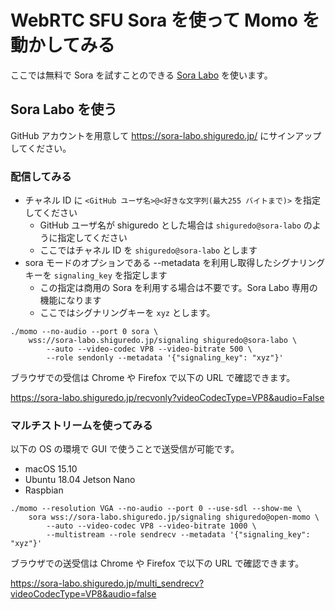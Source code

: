 # WebRTC SFU Sora を使って Momo を動かしてみる

ここでは無料で Sora を試すことのできる [Sora Labo](https://sora-labo.shiguredo.jp/) を使います。

## Sora Labo を使う

GitHub アカウントを用意して https://sora-labo.shiguredo.jp/ にサインアップしてください。

### 配信してみる

- チャネル ID に `<GitHub ユーザ名>@<好きな文字列(最大255 バイトまで)>` を指定してください
    - GitHub ユーザ名が shiguredo とした場合は `shiguredo@sora-labo` のように指定してください
    - ここではチャネル ID を `shiguredo@sora-labo` とします
- sora モードのオプションである --metadata を利用し取得したシグナリングキーを `signaling_key` を指定します
    - この指定は商用の Sora を利用する場合は不要です。Sora Labo 専用の機能になります
    - ここではシグナリングキーを `xyz` とします。

```shell
./momo --no-audio --port 0 sora \
    wss://sora-labo.shiguredo.jp/signaling shiguredo@sora-labo \
        --auto --video-codec VP8 --video-bitrate 500 \
        --role sendonly --metadata '{"signaling_key": "xyz"}'
```

ブラウザでの受信は Chrome や Firefox で以下の URL で確認できます。

https://sora-labo.shiguredo.jp/recvonly?videoCodecType=VP8&audio=False

### マルチストリームを使ってみる

以下の OS の環境で GUI で使うことで送受信が可能です。

- macOS 15.10
- Ubuntu 18.04 Jetson Nano
- Raspbian

```shell
./momo --resolution VGA --no-audio --port 0 --use-sdl --show-me \
    sora wss://sora-labo.shiguredo.jp/signaling shiguredo@open-momo \
        --auto --video-codec VP8 --video-bitrate 1000 \
        --multistream --role sendrecv --metadata '{"signaling_key": "xyz"}'
```

ブラウザでの送受信は Chrome や Firefox で以下の URL で確認できます。

https://sora-labo.shiguredo.jp/multi_sendrecv?videoCodecType=VP8&audio=false

